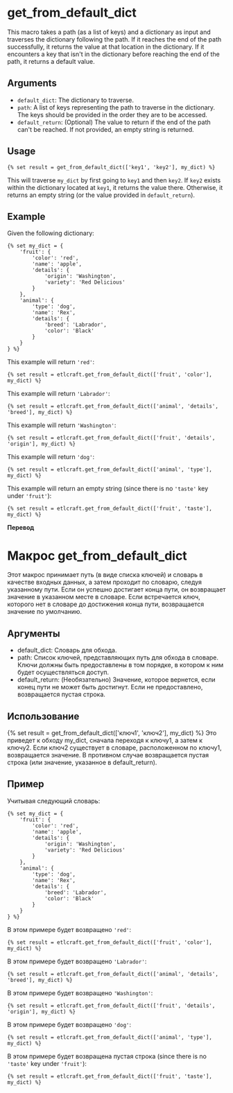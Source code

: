 # get_from_default_dict

This macro takes a path (as a list of keys) and a dictionary as input and traverses the dictionary following the path. If it reaches the end of the path successfully, it returns the value at that location in the dictionary. If it encounters a key that isn't in the dictionary before reaching the end of the path, it returns a default value.

## Arguments

- `default_dict`: The dictionary to traverse.
- `path`: A list of keys representing the path to traverse in the dictionary. The keys should be provided in the order they are to be accessed.
- `default_return`: (Optional) The value to return if the end of the path can't be reached. If not provided, an empty string is returned.

## Usage

```dbt
{% set result = get_from_default_dict(['key1', 'key2'], my_dict) %}
```

This will traverse `my_dict` by first going to `key1` and then `key2`. If `key2` exists within the dictionary located at `key1`, it returns the value there. Otherwise, it returns an empty string (or the value provided in `default_return`).

## Example

Given the following dictionary:

```dbt
{% set my_dict = {
    'fruit': {
        'color': 'red',
        'name': 'apple',
        'details': {
            'origin': 'Washington',
            'variety': 'Red Delicious'
        }
    },
    'animal': {
        'type': 'dog',
        'name': 'Rex',
        'details': {
            'breed': 'Labrador',
            'color': 'Black'
        }
    }
} %}
```

This example will return `'red'`:

```dbt
{% set result = etlcraft.get_from_default_dict(['fruit', 'color'], my_dict) %}
```

This example will return `'Labrador'`:

```dbt
{% set result = etlcraft.get_from_default_dict(['animal', 'details', 'breed'], my_dict) %}
```

This example will return `'Washington'`:

```dbt
{% set result = etlcraft.get_from_default_dict(['fruit', 'details', 'origin'], my_dict) %}
```

This example will return `'dog'`:

```dbt
{% set result = etlcraft.get_from_default_dict(['animal', 'type'], my_dict) %}
```

This example will return an empty string (since there is no `'taste'` key under `'fruit'`):

```dbt
{% set result = etlcraft.get_from_default_dict(['fruit', 'taste'], my_dict) %}
```

**Перевод**
 
# Макрос get_from_default_dict

Этот макрос принимает путь (в виде списка ключей) и словарь в качестве входных данных, а затем проходит по словарю, следуя указанному пути. Если он успешно достигает конца пути, он возвращает значение в указанном месте в словаре. Если встречается ключ, которого нет в словаре до достижения конца пути, возвращается значение по умолчанию.

## Аргументы

- default_dict: Словарь для обхода.
- path: Список ключей, представляющих путь для обхода в словаре. Ключи должны быть предоставлены в том порядке, в котором к ним будет осуществляться доступ.
- default_return: (Необязательно) Значение, которое вернется, если конец пути не может быть достигнут. Если не предоставлено, возвращается пустая строка.

## Использование

{% set result = get_from_default_dict(['ключ1', 'ключ2'], my_dict) %}
Это приведет к обходу my_dict, сначала переходя к ключу1, а затем к ключу2. Если ключ2 существует в словаре, расположенном по ключу1, возвращается значение. В противном случае возвращается пустая строка (или значение, указанное в default_return).

## Пример

Учитывая следующий словарь:

```dbt
{% set my_dict = {
    'fruit': {
        'color': 'red',
        'name': 'apple',
        'details': {
            'origin': 'Washington',
            'variety': 'Red Delicious'
        }
    },
    'animal': {
        'type': 'dog',
        'name': 'Rex',
        'details': {
            'breed': 'Labrador',
            'color': 'Black'
        }
    }
} %}
```

В этом примере будет возвращено  `'red'`:

```dbt
{% set result = etlcraft.get_from_default_dict(['fruit', 'color'], my_dict) %}
```

В этом примере будет возвращено  `'Labrador'`:

```dbt
{% set result = etlcraft.get_from_default_dict(['animal', 'details', 'breed'], my_dict) %}
```

В этом примере будет возвращено  `'Washington'`:

```dbt
{% set result = etlcraft.get_from_default_dict(['fruit', 'details', 'origin'], my_dict) %}
```

В этом примере будет возвращено  `'dog'`:

```dbt
{% set result = etlcraft.get_from_default_dict(['animal', 'type'], my_dict) %}
```

В этом примере будет возвращена пустая строка (since there is no `'taste'` key under `'fruit'`):

```dbt
{% set result = etlcraft.get_from_default_dict(['fruit', 'taste'], my_dict) %}
```